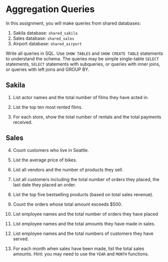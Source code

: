 # Aggregation Queries

In this assignment, you will make queries from shared databases:
1. Sakila database: `shared_sakila`
2. Sales database: `shared_sales`
4. Airport database: `shared_airport`

Write all queries in SQL. Use `SHOW TABLES` and `SHOW CREATE TABLE` statements to understand the schema.
The queries may be simple single-table `SELECT` statements, `SELECT` statements with subqueries, or queries with inner joins, or queries with left joins and GROUP BY. 



## Sakila

1. List actor names and the total number of films they have acted in. 

2. List the top ten most rented films.

3. For each store, show the total number of rentals and the total payments received.


## Sales 

4. Count customers who live in Seattle.

5. List the average price of bikes.

6. List all vendors and the number of products they sell.

7. List all customers including the total number of orders they placed, the last date they placed an order.

9. List the top five bestselling products (based on total sales revenue). 

10. Count the orders whose total amount exceeds $500.

11. List employee names and the total  number of orders they have placed

12. List employee names and the total amounts they have made in sales.

13. List employee names and the total numbers of customers they have served.

14. For each month when sales have been made, list the total sales amounts. Hint: you may need to use the `YEAR` and `MONTH` functions.



